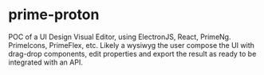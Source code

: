 # prime-proton
POC of a UI Design Visual Editor, using ElectronJS, React, PrimeNg. PrimeIcons, PrimeFlex, etc. Likely a wysiwyg the user compose the UI with drag-drop components, edit properties and export the result as ready to be integrated with an API.
